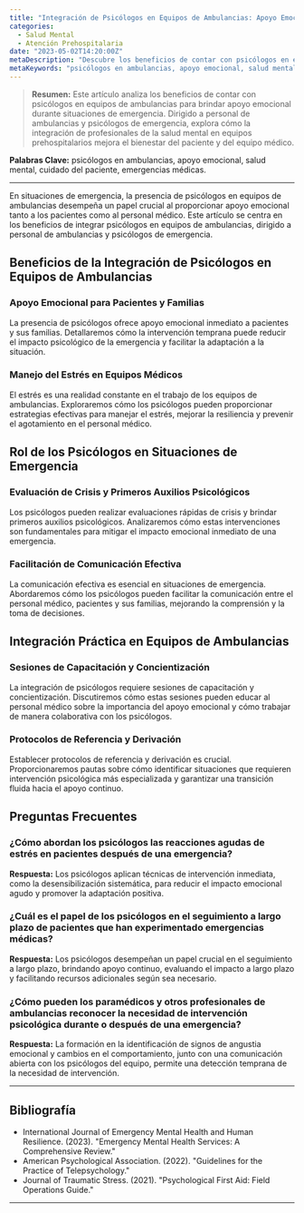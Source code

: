 ```yaml
---
title: "Integración de Psicólogos en Equipos de Ambulancias: Apoyo Emocional"
categories:
  - Salud Mental
  - Atención Prehospitalaria
date: "2023-05-02T14:20:00Z"
metaDescription: "Descubre los beneficios de contar con psicólogos en equipos de ambulancias para brindar apoyo emocional durante situaciones de emergencia. Dirigido a personal de ambulancias y psicólogos de emergencia, este artículo analiza cómo la integración de profesionales de la salud mental en equipos prehospitalarios mejora el bienestar del paciente y del equipo médico."
metaKeywords: "psicólogos en ambulancias, apoyo emocional, salud mental, cuidado del paciente, emergencias médicas"
---
```


> **Resumen:** Este artículo analiza los beneficios de contar con psicólogos en equipos de ambulancias para brindar apoyo emocional durante situaciones de emergencia. Dirigido a personal de ambulancias y psicólogos de emergencia, explora cómo la integración de profesionales de la salud mental en equipos prehospitalarios mejora el bienestar del paciente y del equipo médico.

**Palabras Clave:** psicólogos en ambulancias, apoyo emocional, salud mental, cuidado del paciente, emergencias médicas.

---

En situaciones de emergencia, la presencia de psicólogos en equipos de ambulancias desempeña un papel crucial al proporcionar apoyo emocional tanto a los pacientes como al personal médico. Este artículo se centra en los beneficios de integrar psicólogos en equipos de ambulancias, dirigido a personal de ambulancias y psicólogos de emergencia.

## Beneficios de la Integración de Psicólogos en Equipos de Ambulancias

### Apoyo Emocional para Pacientes y Familias

La presencia de psicólogos ofrece apoyo emocional inmediato a pacientes y sus familias. Detallaremos cómo la intervención temprana puede reducir el impacto psicológico de la emergencia y facilitar la adaptación a la situación.

### Manejo del Estrés en Equipos Médicos

El estrés es una realidad constante en el trabajo de los equipos de ambulancias. Exploraremos cómo los psicólogos pueden proporcionar estrategias efectivas para manejar el estrés, mejorar la resiliencia y prevenir el agotamiento en el personal médico.

## Rol de los Psicólogos en Situaciones de Emergencia

### Evaluación de Crisis y Primeros Auxilios Psicológicos

Los psicólogos pueden realizar evaluaciones rápidas de crisis y brindar primeros auxilios psicológicos. Analizaremos cómo estas intervenciones son fundamentales para mitigar el impacto emocional inmediato de una emergencia.

### Facilitación de Comunicación Efectiva

La comunicación efectiva es esencial en situaciones de emergencia. Abordaremos cómo los psicólogos pueden facilitar la comunicación entre el personal médico, pacientes y sus familias, mejorando la comprensión y la toma de decisiones.

## Integración Práctica en Equipos de Ambulancias

### Sesiones de Capacitación y Concientización

La integración de psicólogos requiere sesiones de capacitación y concientización. Discutiremos cómo estas sesiones pueden educar al personal médico sobre la importancia del apoyo emocional y cómo trabajar de manera colaborativa con los psicólogos.

### Protocolos de Referencia y Derivación

Establecer protocolos de referencia y derivación es crucial. Proporcionaremos pautas sobre cómo identificar situaciones que requieren intervención psicológica más especializada y garantizar una transición fluida hacia el apoyo continuo.

## Preguntas Frecuentes

### ¿Cómo abordan los psicólogos las reacciones agudas de estrés en pacientes después de una emergencia?
**Respuesta:** Los psicólogos aplican técnicas de intervención inmediata, como la desensibilización sistemática, para reducir el impacto emocional agudo y promover la adaptación positiva.

### ¿Cuál es el papel de los psicólogos en el seguimiento a largo plazo de pacientes que han experimentado emergencias médicas?
**Respuesta:** Los psicólogos desempeñan un papel crucial en el seguimiento a largo plazo, brindando apoyo continuo, evaluando el impacto a largo plazo y facilitando recursos adicionales según sea necesario.

### ¿Cómo pueden los paramédicos y otros profesionales de ambulancias reconocer la necesidad de intervención psicológica durante o después de una emergencia?
**Respuesta:** La formación en la identificación de signos de angustia emocional y cambios en el comportamiento, junto con una comunicación abierta con los psicólogos del equipo, permite una detección temprana de la necesidad de intervención.

---

## Bibliografía

- International Journal of Emergency Mental Health and Human Resilience. (2023). "Emergency Mental Health Services: A Comprehensive Review."
- American Psychological Association. (2022). "Guidelines for the Practice of Telepsychology."
- Journal of Traumatic Stress. (2021). "Psychological First Aid: Field Operations Guide."

---

